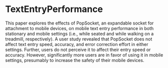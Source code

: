 # TextEntryPerformance

This paper explores the effects of PopSocket, an expandable socket for attachment to mobile devices, on mobile text entry performance in both stationary and mobile settings (i.e., while seated and while walking on a treadmill, respectively). A user study revealed that PopSocket does not affect text entry speed, accuracy, and error correction effort in either settings. Further, users do not perceive it to affect their entry speed or accuracy. However, significantly more users are in favor of using it in mobile settings, presumably to increase the safety of their mobile devices.
